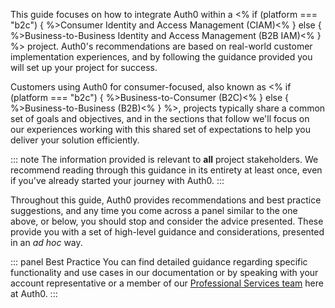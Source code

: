 This guide focuses on how to integrate Auth0 within a <% if (platform === "b2c") { %>Consumer Identity and Access Management (CIAM)<% } else { %>Business-to-Business Identity and Access Management (B2B IAM)<% } %> project. Auth0's recommendations are based on real-world customer implementation experiences, and by following the guidance provided you will set up your project for success.

Customers using Auth0 for consumer-focused, also known as <% if (platform === "b2c") { %>Business-to-Consumer (B2C)<% } else { %>Business-to-Business (B2B)<% } %>, projects typically share a common set of goals and objectives, and in the sections that follow we'll focus on our experiences working with this shared set of expectations to help you deliver your solution efficiently.

::: note
The information provided is relevant to **all** project stakeholders. We recommend reading through this guidance in its entirety at least once, even if you've already started your journey with Auth0.
:::

Throughout this guide, Auth0 provides recommendations and best practice suggestions, and any time you come across a panel similar to the one above, or below, you should stop and consider the advice presented. These provide you with a set of high-level guidance and considerations, presented in an *ad hoc* way.

::: panel Best Practice
You can find detailed guidance regarding specific functionality and use cases in our documentation or by speaking with your account representative or a member of our [Professional Services team](/services) here at Auth0.
:::
